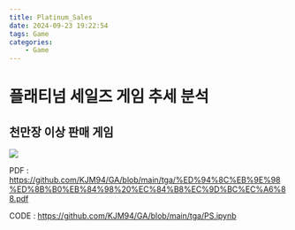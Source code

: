 ```yaml
---
title: Platinum_Sales
date: 2024-09-23 19:22:54
tags: Game
categories:
    - Game
---
```

# 플래티넘 세일즈 게임 추세 분석

## 천만장 이상 판매 게임

![](/image/tga.jpg)

PDF : https://github.com/KJM94/GA/blob/main/tga/%ED%94%8C%EB%9E%98%ED%8B%B0%EB%84%98%20%EC%84%B8%EC%9D%BC%EC%A6%88.pdf


CODE : https://github.com/KJM94/GA/blob/main/tga/PS.ipynb